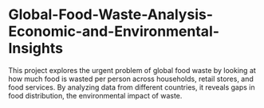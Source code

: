 # Global-Food-Waste-Analysis-Economic-and-Environmental-Insights
This project explores the urgent problem of global food waste by looking at how much food is wasted per person across households, retail stores, and food services. By analyzing data from different countries, it reveals gaps in food distribution, the environmental impact of waste.
